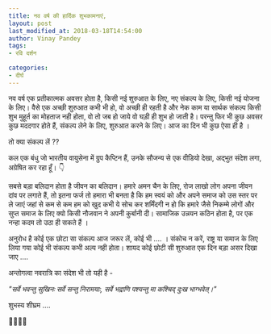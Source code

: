 ```yaml
---
title: नव वर्ष की हार्दिक शुभकामनाएं,
layout: post
last_modified_at: 2018-03-18T14:54:00
author: Vinay Pandey
tags:
- रवि दर्शन

categories:
- दीर्घ
---
```

नव वर्ष एक प्रतीकात्मक अवसर होता है, किसी नई शुरुआत के लिए, नए संकल्प के लिए, किसी नई योजना के लिए। वैसे एक अच्छी शुरुआत कभी भी हो, वो अच्छी ही रहती है और नेक काम या सार्थक संकल्प किसी शुभ मुहूर्त का मोहताज नही होता, वो तो जब हो जाये वो घड़ी ही शुभ हो जाती है। परन्तु फिर भी कुछ अवसर कुछ मददगार होते हैं, संकल्प लेने के लिए, शुरुआत करने के लिए। आज का दिन भी कुछ ऐसा ही है ।

तो क्या संकल्प लें ?? 

कल एक बंधु जो भारतीय वायुसेना में ग्रुप कैप्टिन हैं, उनके सौजन्य से एक वीडियो देखा, अद्भुत संदेश लगा, अग्रेषित कर रहा हूँ।  👇

सबसे बड़ा बलिदान होता है जीवन का बलिदान। हमारे अमन चैन के लिए, रोज लाखो लोग अपना जीवन दांव पर लगाते हैं, तो इतना फर्ज तो हमारा भी बनता है कि हम स्वयं को और अपने समाज को उस स्तर पर ले जाएं जहां से कम से कम हम को खुद कभी ये सोच कर शर्मिंदगी न हो कि हमारे जैसे निकम्मे लोगों और सुप्त समाज के लिए क्यो किसी नौजवान ने अपनी कुर्बानी दी।  सामाजिक उन्नयन कठिन होता है, पर एक नन्हा कदम तो उठा ही सकते हैं ।

अनुरोध है कोई एक छोटा सा संकल्प आज जरूर लें, कोई भी ....  । 
संकोच न करें, राष्ट्र या समाज के लिए लिया गया कोई भी संकल्प कभी अल्प नही होता। 
शायद कोई छोटी सी शुरुआत एक दिन बड़ा असर दिखा जाए ....

अन्तोगत्वा नवरात्रि का संदेश भी तो यही है -

*"सर्वे भवन्तु सुखिनः* 
*सर्वे सन्तु निरामयाः,*
*सर्वे भद्राणि पश्यन्तु*
*मा कश्चिद् दुःख भाग्भवेत्।"*

शुभस्य शीघ्रम .... 

🙏🌷🌷🙏


